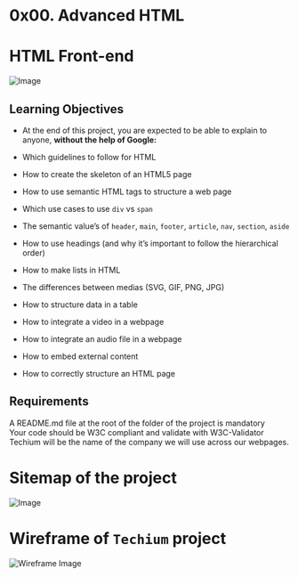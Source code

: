 # 0x00. Advanced HTML  

# HTML Front-end  

![Image](https://static.wixstatic.com/media/0f65e1_0740f583bb0a46dfa6916388a5606e02~mv2.png/v1/fit/w_883%2Ch_457%2Cal_c%2Cq_80,enc_auto/file.jpg)
## Learning Objectives

- At the end of this project, you are expected to be able to explain to anyone, <b>without the help of Google:</b>

- Which guidelines to follow for HTML  
- How to create the skeleton of an HTML5 page  
- How to use semantic HTML tags to structure a web page  
- Which use cases to use `div` vs `span`  
- The semantic value’s of `header`, `main`, `footer`, `article`, `nav`, `section`, `aside`  
- How to use headings (and why it’s important to follow the hierarchical order)  
- How to make lists in HTML  
- The differences between medias (SVG, GIF, PNG, JPG)  
- How to structure data in a table  
- How to integrate a video in a webpage  
- How to integrate an audio file in a webpage  
- How to embed external content  
- How to correctly structure an HTML page  

## Requirements  
A README.md file at the root of the folder of the project is mandatory  
Your code should be W3C compliant and validate with W3C-Validator  
Techium will be the name of the company we will use across our webpages. 

# Sitemap of the project

![Image](https://s3.amazonaws.com/alx-intranet.hbtn.io/uploads/medias/2020/4/3e4f9e2b3cb73d1768229e086f5da35337be5c6c.png?X-Amz-Algorithm=AWS4-HMAC-SHA256&X-Amz-Credential=AKIARDDGGGOUSBVO6H7D%2F20231013%2Fus-east-1%2Fs3%2Faws4_request&X-Amz-Date=20231013T143043Z&X-Amz-Expires=86400&X-Amz-SignedHeaders=host&X-Amz-Signature=713b2c33d5e22e4ec50e0df052d6a89a58db0c800e301963b0c1295e88e4ae3f)

# Wireframe of `Techium` project

![Wireframe Image](https://s3.amazonaws.com/alx-intranet.hbtn.io/uploads/medias/2020/4/3e4f9e2b3cb73d1768229e086f5da35337be5c6c.png?X-Amz-Algorithm=AWS4-HMAC-SHA256&X-Amz-Credential=AKIARDDGGGOUSBVO6H7D%2F20231009%2Fus-east-1%2Fs3%2Faws4_request&X-Amz-Date=20231009T133033Z&X-Amz-Expires=86400&X-Amz-SignedHeaders=host&X-Amz-Signature=d4085434e71eb93fc96e87614e17d355feec7acb4c28c5fac5f27bf3ab18412f)
